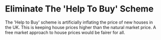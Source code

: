 Eliminate The 'Help To Buy' Scheme
==================================

The 'Help to Buy' scheme is artificially inflating the price of new 
houses in the UK. This is keeping house prices higher than the natural 
market price. A free market approach to house prices would be fairer for 
all. 